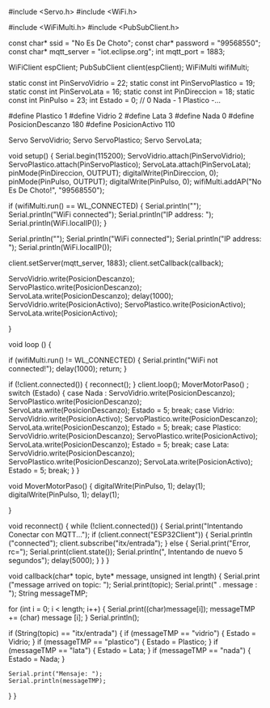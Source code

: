 #include <Servo.h>
#include <WiFi.h>

#include <WiFiMulti.h>
#include <PubSubClient.h>

const char* ssid = "No Es De Choto";
const char* password = "99568550";
const char* mqtt_server = "iot.eclipse.org";
int mqtt_port = 1883;

WiFiClient espClient;
PubSubClient client(espClient);
WiFiMulti wifiMulti;

static const int PinServoVidrio = 22;
static const int PinServoPlastico = 19;
static const int PinServoLata = 16;
static const int PinDireccion = 18;
static const int PinPulso = 23;
int Estado = 0; // 0 Nada - 1 Plastico -...

#define Plastico 1
#define Vidrio 2
#define Lata 3
#define Nada 0
#define PosicionDescanzo 180
#define PosicionActivo 110

Servo ServoVidrio;
Servo ServoPlastico;
Servo ServoLata;

void setup() {
  Serial.begin(115200);
  ServoVidrio.attach(PinServoVidrio);
  ServoPlastico.attach(PinServoPlastico);
  ServoLata.attach(PinServoLata);
  pinMode(PinDireccion, OUTPUT);
  digitalWrite(PinDireccion, 0);
  pinMode(PinPulso, OUTPUT);
  digitalWrite(PinPulso, 0);
  wifiMulti.addAP("No Es De Choto!", "99568550");

  if (wifiMulti.run() == WL_CONNECTED) {
    Serial.println("");
    Serial.println("WiFi connected");
    Serial.println("IP address: ");
    Serial.println(WiFi.localIP());
  }

  Serial.println("");
  Serial.println("WiFi connected");
  Serial.println("IP address: ");
  Serial.println(WiFi.localIP());



  client.setServer(mqtt_server, 1883);
  client.setCallback(callback);


  ServoVidrio.write(PosicionDescanzo);
  ServoPlastico.write(PosicionDescanzo);
  ServoLata.write(PosicionDescanzo);
  delay(1000);
  ServoVidrio.write(PosicionActivo);
  ServoPlastico.write(PosicionActivo);
  ServoLata.write(PosicionActivo);

}

void loop () {

  if (wifiMulti.run() != WL_CONNECTED) {
    Serial.println("WiFi not connected!");
    delay(1000);
    return;
  }

  if (!client.connected()) {
    reconnect();
  }
  client.loop();
  MoverMotorPaso() ;
  switch (Estado) {
    case Nada :
      ServoVidrio.write(PosicionDescanzo);
      ServoPlastico.write(PosicionDescanzo);
      ServoLata.write(PosicionDescanzo);
      Estado = 5;
      break;
    case Vidrio:
      ServoVidrio.write(PosicionActivo);
      ServoPlastico.write(PosicionDescanzo);
      ServoLata.write(PosicionDescanzo);
      Estado = 5;
      break;
    case Plastico:
      ServoVidrio.write(PosicionDescanzo);
      ServoPlastico.write(PosicionActivo);
      ServoLata.write(PosicionDescanzo);
      Estado = 5;
      break;
    case Lata:
      ServoVidrio.write(PosicionDescanzo);
      ServoPlastico.write(PosicionDescanzo);
      ServoLata.write(PosicionActivo);
      Estado = 5;
      break;
  }
}

void MoverMotorPaso() {
  digitalWrite(PinPulso, 1);
  delay(1);
  digitalWrite(PinPulso, 1);
  delay(1);

}

void reconnect() {
  while (!client.connected()) {
    Serial.print("Intentando Conectar con MQTT...");
    if (client.connect("ESP32Client")) {
      Serial.println ("connected");
      client.subscribe("itx/entrada");
    } else {
      Serial.print("Error, rc=");
      Serial.print(client.state());
      Serial.println(", Intentando de nuevo 5 segundos");
      delay(5000);
    }
  }
}


void callback(char* topic, byte* message, unsigned int length) {
  Serial.print ("message arrived on topic: ");
  Serial.print(topic);
  Serial.print(" . message : ");
  String messageTMP;

  for (int i = 0; i < length; i++) {
    Serial.print((char)message[i]);
    messageTMP += (char) message [i];
  }
  Serial.println();

  if (String(topic) == "itx/entrada") {
    if (messageTMP == "vidrio") {
      Estado = Vidrio;
    }
    if (messageTMP == "plastico") {
      Estado = Plastico;
    }
    if (messageTMP == "lata") {
      Estado = Lata;
    }
    if (messageTMP == "nada") {
      Estado = Nada;
    }

    Serial.print("Mensaje: ");
    Serial.println(messageTMP);
  }
}
